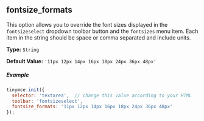 ## fontsize_formats

This option allows you to override the font sizes displayed in the `fontsizeselect` dropdown toolbar button and the `fontsizes` menu item. Each item in the string should be space or comma separated and include units.

**Type:** `String`

**Default Value:** `'11px 12px 14px 16px 18px 24px 36px 48px'`

##### Example

```js
tinymce.init({
  selector: 'textarea',  // change this value according to your HTML
  toolbar: 'fontsizeselect',
  fontsize_formats: '11px 12px 14px 16px 18px 24px 36px 48px'
});
```
